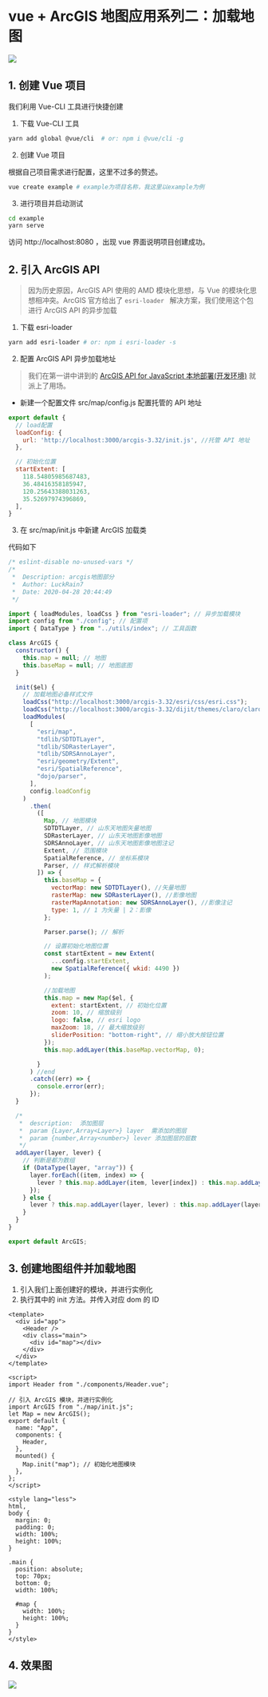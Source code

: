 # vue + ArcGIS 地图应用系列二：加载地图

![](./2.png)

## 1.  创建 Vue 项目

我们利用 Vue-CLI 工具进行快捷创建

1.  下载 Vue-CLI 工具

```bash
yarn add global @vue/cli  # or: npm i @vue/cli -g
```

2.  创建 Vue 项目

根据自己项目需求进行配置，这里不过多的赘述。

```bash
vue create example # example为项目名称，我这里以example为例
```

3.  进行项目并启动测试

```bash
cd example
yarn serve
```

访问 http://localhost:8080 ，出现 vue 界面说明项目创建成功。

## 2.  引入 ArcGIS API

>  因为历史原因，ArcGIS API 使用的 AMD 模块化思想，与 Vue 的模块化思想相冲突。ArcGIS 官方给出了  `esri-loader ` 解决方案，我们使用这个包进行 ArcGIS API 的异步加载

1.  下载 esri-loader

```bash
yarn add esri-loader # or: npm i esri-loader -s
```

2.  配置 ArcGIS API 异步加载地址

>  我们在第一讲中讲到的  [ArcGIS API for JavaScript 本地部署(开发环境)](https://luckrain7.github.io/arcgis-api-for-javascript-vue/) 就派上了用场。

- 新建一个配置文件 src/map/config.js 配置托管的 API 地址

```javascript
export default {
  // load配置
  loadConfig: {
    url: 'http://localhost:3000/arcgis-3.32/init.js', //托管 API 地址
  },

  // 初始化位置
  startExtent: [
    118.54805985687483,
    36.48416358185947,
    120.25643388031263,
    35.52697974396869,
  ],
}
```

3. 在 src/map/init.js 中新建 ArcGIS 加载类

代码如下

```javascript
/* eslint-disable no-unused-vars */
/*
 *  Description: arcgis地图部分
 *  Author: LuckRain7
 *  Date: 2020-04-28 20:44:49
 */

import { loadModules, loadCss } from "esri-loader"; // 异步加载模块
import config from "./config"; // 配置项
import { DataType } from "../utils/index"; // 工具函数

class ArcGIS {
  constructor() {
    this.map = null; // 地图
    this.baseMap = null; // 地图底图
  }

  init($el) {
    // 加载地图必备样式文件
    loadCss("http://localhost:3000/arcgis-3.32/esri/css/esri.css");
    loadCss("http://localhost:3000/arcgis-3.32/dijit/themes/claro/claro.css");
    loadModules(
      [
        "esri/map",
        "tdlib/SDTDTLayer",
        "tdlib/SDRasterLayer",
        "tdlib/SDRSAnnoLayer",
        "esri/geometry/Extent",
        "esri/SpatialReference",
        "dojo/parser",
      ],
      config.loadConfig
    )
      .then(
        ([
          Map, // 地图模块
          SDTDTLayer, // 山东天地图矢量地图
          SDRasterLayer, // 山东天地图影像地图
          SDRSAnnoLayer, // 山东天地图影像地图注记
          Extent, // 范围模块
          SpatialReference, // 坐标系模块
          Parser, // 样式解析模块
        ]) => {
          this.baseMap = {
            vectorMap: new SDTDTLayer(), //矢量地图
            rasterMap: new SDRasterLayer(), //影像地图
            rasterMapAnnotation: new SDRSAnnoLayer(), //影像注记
            type: 1, // 1 为矢量 | 2：影像
          };

          Parser.parse(); // 解析

          // 设置初始化地图位置
          const startExtent = new Extent(
            ...config.startExtent,
            new SpatialReference({ wkid: 4490 })
          );

          //加载地图
          this.map = new Map($el, {
            extent: startExtent, // 初始化位置
            zoom: 10, // 缩放级别
            logo: false, // esri logo
            maxZoom: 18, // 最大缩放级别
            sliderPosition: "bottom-right", // 缩小放大按钮位置
          });
          this.map.addLayer(this.baseMap.vectorMap, 0);

        }
      ) //end
      .catch((err) => {
        console.error(err);
      });
  }

  /*
   *  description:  添加图层
   *  param {Layer,Array<Layer>} layer  需添加的图层
   *  param {number,Array<number>} lever 添加图层的层数
   */
  addLayer(layer, lever) {
    // 判断是都为数组
    if (DataType(layer, "array")) {
      layer.forEach((item, index) => {
        lever ? this.map.addLayer(item, lever[index]) : this.map.addLayer(item);
      });
    } else {
      lever ? this.map.addLayer(layer, lever) : this.map.addLayer(layer);
    }
  }
}

export default ArcGIS;
```

## 3.  创建地图组件并加载地图

1. 引入我们上面创建好的模块，并进行实例化
2. 执行其中的 init 方法。并传入对应 dom 的 ID

```vue
<template>
  <div id="app">
    <Header />
    <div class="main">
      <div id="map"></div>
    </div>
  </div>
</template>

<script>
import Header from "./components/Header.vue";

// 引入 ArcGIS 模块，并进行实例化
import ArcGIS from "./map/init.js";
let Map = new ArcGIS();
export default {
  name: "App",
  components: {
    Header,
  },
  mounted() {
    Map.init("map"); // 初始化地图模块
  },
};
</script>

<style lang="less">
html,
body {
  margin: 0;
  padding: 0;
  width: 100%;
  height: 100%;
}

.main {
  position: absolute;
  top: 70px;
  bottom: 0;
  width: 100%;

  #map {
    width: 100%;
    height: 100%;
  }
}
</style>

```

## 4.  效果图

![](./init.png)

